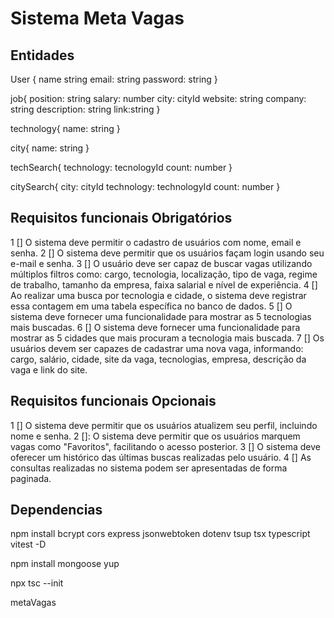 # Sistema Meta Vagas

## Entidades

User {
name string
email: string
password: string
}

job{
  position: string
  salary: number
  city: cityId
  website: string
  company: string
  description: string
  link:string
}

technology{
  name: string
}

city{
  name: string
}

techSearch{
  technology: tecnologyId
  count: number
}

citySearch{
  city: cityId
  technology: technologyId
  count: number
}

## Requisitos funcionais Obrigatórios
1 [] O sistema deve permitir o cadastro de usuários com nome, email e senha.
2 [] O sistema deve permitir que os usuários façam login usando seu e-mail e senha.
3 [] O usuário deve ser capaz de buscar vagas utilizando múltiplos filtros como: cargo, tecnologia, localização, tipo de vaga, regime de trabalho, tamanho da empresa, faixa salarial e nível de experiência.
4 [] Ao realizar uma busca por tecnologia e cidade, o sistema deve registrar essa contagem em uma tabela específica no banco de dados.
5 [] O sistema deve fornecer uma funcionalidade para mostrar as 5 tecnologias mais buscadas.
6 [] O sistema deve fornecer uma funcionalidade para mostrar as 5 cidades que mais procuram a tecnologia mais buscada.
7 [] Os usuários devem ser capazes de cadastrar uma nova vaga, informando: cargo, salário, cidade, site da vaga, tecnologias, empresa, descrição da vaga e link do site.

## Requisitos funcionais Opcionais
1 [] O sistema deve permitir que os usuários atualizem seu perfil, incluindo nome e senha.
2 []: O sistema deve permitir que os usuários marquem vagas como "Favoritos", facilitando o acesso posterior.
3 [] O sistema deve oferecer um histórico das últimas buscas realizadas pelo usuário.
4 [] As consultas realizadas no sistema podem ser apresentadas de forma paginada.

## Dependencias
  npm install bcrypt cors express jsonwebtoken dotenv tsup tsx typescript vitest -D

  npm install mongoose yup 

  npx tsc --init 

metaVagas  